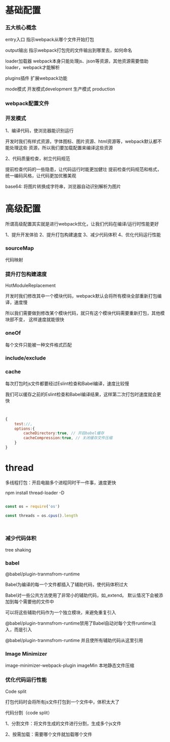 # 基础配置


### 五大核心概念

entry入口
指示webpack从哪个文件开始打包

output输出
指示webpack打包完的文件输出到哪里去，如何命名

loader加载器
webpack本身只能处理js、json等资源，其他资源需要借助loader，webpack才能解析


plugins插件
扩展webpack功能

mode模式
开发模式development
生产模式 production



###  webpack配置文件






### 开发模式 


1、编译代码，使浏览器能识别运行

开发时我们有样式资源，字体图标、图片资源、html资源等，webpack默认都不能处理这些
资源，所以我们要加载配置来编译这些资源


2、代码质量检查，树立代码规范

提前检查代码的一些隐患，让代码运行时能更加健壮
提前检查代码规范和格式，统一编码风格，让代码更加优雅美观




base64: 将图片转换成字符串，浏览器自动识别解析为图片





# 高级配置

所谓高级配置其实就是进行webpack优化，让我们代码在编译/运行时性能更好


1、提升开发体验
2、提升打包构建速度
3、减少代码体积
4、优化代码运行性能







### sourceMap

代码映射




### 提升打包构建速度

HotModuleReplacement

开发时我们修改其中一个模块代码，webpack默认会将所有模块全部重新打包编译，速度慢

所以我们需要做到修改某个模块代码，就只有这个模块代码需要重新打包，其他模块部不变，
这样速度就能很快






### oneOf


每个文件只能被一种文件格式匹配





### include/exclude






### cache

每次打包时js文件都要经过Eslint检查和Babel编译，速度比较慢

我们可以缓存之前的Eslint检查和Babel编译结果，这样第二次打包时速度就会更快

```js


{
    test://,
    options:{
        cacheDirectory:true, // 开启babel缓存
        cacheCompression:true, // 关闭缓存文件压缩 
    }
}


```




# thread

多线程打包：开启电脑多个进程同时干一件事，速度更快

npm install thread-loader -D

```js

const os = require('os')

const threads = os.cpus().length




```


### 减少代码体积

tree shaking




 

 ### babel

 @babel/plugin-tranmsfrom-runtime

 Babel为编译的每一个文件都插入了辅助代码，使代码体积过大

 Babel对一些公共方法使用了非常小的辅助代码，如_extend。
 默认情况下会被添加到每个需要他的文件中


 可以将这些辅助代码作为一个独立模块，来避免重复引入



 @babel/plugin-tranmsfrom-runtime禁用了Babel自动对每个文件runtime注入，而是引入


 @babel/plugin-tranmsfrom-runtime 并且使所有辅助代码从这里引用




### Image Minimizer

image-minimizer-webpack-plugin imageMin 
本地静态文件压缩






### 优化代码运行性能


Code split



打包代码时会将所有js文件打包到一个文件中，体积太大了


代码分割（code split）

1、分割文件：将文件生成的文件进行分割，生成多个js文件

2、按需加载：需要哪个文件就加载哪个文件






